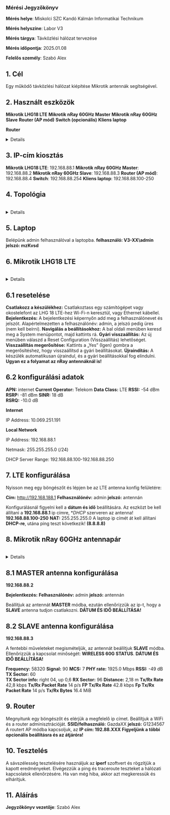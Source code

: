 
### Mérési Jegyzőkönyv

**Mérés helye**: Miskolci SZC Kandó Kálmán Informatikai Technikum 

**Mérés helyszíne**: Labor V3

**Mérés tárgya**: Távközlési hálózat tervezése

**Mérés időpontja**: 2025.01.08

**Felelős személy**: Szabó Alex 

## 1. Cél 
 Egy működő távközlési hálózat kiépítése Mikrotik antennák segítségével. 
 
## 2. Használt eszközök 
**Mikrotik LHG18 LTE** 
**Mikrotik nRay 60GHz Master** 
**Mikrotik nRay 60GHz Slave** 
**Router (AP mód)** 
**Switch (opcionális)** 
**Kliens laptop** 

**Router** 
<br> 
<details> 
<img src="https://github.com/SzAlex04/jegyzokonyv/blob/main/egyeb/asus_soho_router.jfif"/> 
</details> 

## 3. IP-cím kiosztás 
**Mikrotik LHG18 LTE**: 192.168.88.1 
**Mikrotik nRay 60GHz Master**: 192.168.88.2 
**Mikrotik nRay 60GHz Slave**: 192.168.88.3 
**Router (AP mód)**: 192.168.88.4 
**Switch**: 192.168.88.254 
**Kliens laptop**: 192.168.88.100-250 

## 4. Topológia 

 <br> 
 <details> 
 <img src="https://github.com/SzAlex04/jegyzokonyv/blob/main/egyeb/topologia.drawio.png"/> 
 </details> 

## 5. Laptop  
  Belépünk admin felhasználóval a laptopba. 
  **felhasználó: V3-XX\admin** 
  **jelszó: mzKvsd** 

 ## 6. Mikrotik LHG18 LTE  
 
 <br> 
 <details> 
 <img src="https://github.com/SzAlex04/jegyzokonyv/blob/main/egyeb/Mikrotik%20_LHG18_LTE_antenna.jfif"/> 
 </details> 

 ## 6.1 resetelése 
 
  **Csatlakozz a készülékhez:** Csatlakoztass egy számítógépet vagy okostelefont az LHG 18 LTE-hez Wi-Fi-n keresztül, vagy Ethernet kábellel. 
  **Bejelentkezés:** A bejelentkezési képernyőn add meg a felhasználónevet és jelszót. Alapértelmezetten a felhasználónév: admin, a jelszó pedig üres (nem kell beírni). 
  **Navigálás a beállításokhoz:** A bal oldali menüben keresd meg a System menüpontot, majd kattints rá. 
  **Gyári visszaállítás:** Az új menüben válaszd a Reset Configuration (Visszaállítás) lehetőséget. 
  **Visszaállítás megerősítése:** Kattints a „Yes” (Igen) gombra a megerősítéshez, hogy visszaállítsd a gyári beállításokat. 
  **Újraindítás:** A készülék automatikusan újraindul, és a gyári beállításokkal fog elindulni. 
  **Ugyan ez a folyamat az nRay antennáknál is!** 
  
## 6.2 konfigurálási adatok  

  **APN:** internet 
  **Current Operator:** Telekom 
  **Data Class:** LTE 
  **RSSI:** -54 dBm 
  **RSRP:** -81 dBm 
  **SINR:** 18 dB    
  **RSRQ:** -10.0 dB 

**Internet** 

 IP Address: 10.069.251.191 

**Local Network** 

 IP Address: 192.168.88.1 

 Netmask: 255.255.255.0 (/24) 

 DHCP Server Range: 192.168.88.100-192.168.88.250 

## 7. LTE konfigurálása  

 Nyisson meg egy böngészőt és lépjen be az LTE antenna konfig felületére: 

 **Cím:** http://192.168.188.1 
 **Felhasználónév:** admin 
 **jelszó:** antennán 

 Konfigurálásnál figyelni kell a **dátum és idő** beállítására. Az eszközt be kell állítani a **192.168.88.1** ip címre, **DHCP* szerveren az antenna! **192.168.88.100-250** 
 **NAT:** 255.255.255.0 
 A laptop ip címét át kell állítani **DHCP-re**, utána ping teszt következik! **(8.8.8.8)** 

## 8. Mikrotik nRay 60GHz antennapár  

   <br> 
   <details> 
   <img src="https://github.com/SzAlex04/jegyzokonyv/blob/main/egyeb/Mikrotik_nRAYG-60_antenna.jfif"/> 
   </details> 
 
## 8.1 MASTER antenna konfigurálása  
 
 **192.168.88.2** 

 **Bejelentkezés:** 
 **Felhasználónév:** admin 
 **jelszó:** antennán 

 Beállítjuk az antennát **MASTER** módba, ezután ellenőrizzük az ip-t, hogy a **SLAVE** antenna tudjon csatlakozni. 
 **DÁTUM ÉS IDŐ BEÁLLÍTÁSA!** 

## 8.2 SLAVE antenna konfigurálása  

 **192.168.88.3** 

 A fentebbi műveleteket megismételjük, az antennát beállítjuk **SLAVE** módba. 
 Ellenőrizzük a kapcsolat minőségét: **WIRELESS 60G STATUS**. 
 **DÁTUM ÉS IDŐ BEÁLLÍTÁSA!** 

 **Frequency:** 58320 
 **Signal:** 90 
 **MCS:** 7 
 **PHY rate:** 1925.0 Mbps 
 **RSSI:** -49 dB 
 **TX Sector:** 60  
 **TX Sector info:** right 04, up 0,6 
 **RX Sector:** 96 
 **Distance:** 2,18 m 
 **Tx/Rx Rate** 42,8 kbps 
 **Tx/Rx Packet Rate** 14 p/s 
 **FP Tx/Rx Rate** 42.8 kbps 
 **Fp Tx/Rx Packet Rate** 14 p/s 
 **Tx/Rx Bytes** 16.4 MiB 

## 9. Router

 Megnyitunk egy böngészőt és elérjük a megfelelő ip címet. 
 Beállítjuk a WiFi és a router adminisztrációját. 
 **SSID/felhasználó:** GazdaXX 
 **jelszó:** G1234567 
 A routert AP módba kapcsoljuk, az **IP cím: 192.88.XXX** 
 **Figyeljünk a többi opcionális beállításra és az átjáróra!** 

## 10. Tesztelés 

 A sávszélesség tesztelésére használjuk az **iperf** szoftvert és rögzítjük a kapott eredményeket. 
 Elvégezzük a ping és traceroute teszteket a hálózati kapcsolatok ellenőrzésére. 
 Ha van még hiba, akkor azt megkeressük és elhárítjuk. 

## 11. Aláírás 

 **Jegyzőkönyv vezetője**: Szabó Alex 
